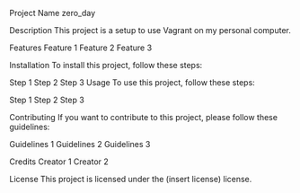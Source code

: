 Project Name
zero_day

Description
This project is a setup to use Vagrant on my personal computer.

Features
Feature 1
Feature 2
Feature 3

Installation
To install this project, follow these steps:

Step 1
Step 2
Step 3
Usage
To use this project, follow these steps:

Step 1
Step 2
Step 3

Contributing
If you want to contribute to this project, please follow these guidelines:

Guidelines 1
Guidelines 2
Guidelines 3

Credits
Creator 1
Creator 2

License
This project is licensed under the (insert license) license.